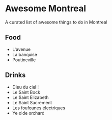 # Awesome Montreal

A curated list of awesome things to do in Montreal

## Food

* L'avenue
* La banquise
* Poutineville

## Drinks

* Dieu du ciel !
* Le Saint Bock
* Le Saint Elizabeth
* Le Saint Sacrement
* Les foufounes électriques
* Ye olde orchard
